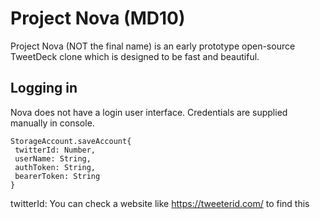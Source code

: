 # Project Nova (MD10)
 
Project Nova (NOT the final name) is an early prototype open-source TweetDeck clone which is designed to be fast and beautiful.


## Logging in

Nova does not have a login user interface. Credentials are supplied manually in console.

```
StorageAccount.saveAccount{
 twitterId: Number,
 userName: String,
 authToken: String,
 bearerToken: String
}
```

twitterId: You can check a website like https://tweeterid.com/ to find this
